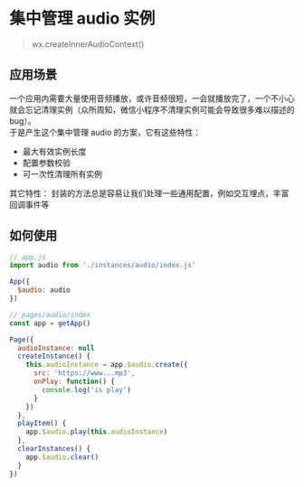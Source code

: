 # 集中管理 audio 实例

> wx.createInnerAudioContext()

## 应用场景
一个应用内需要大量使用音频播放，或许音频很短，一会就播放完了，一个不小心就会忘记清理实例（众所周知，微信小程序不清理实例可能会导致很多难以描述的bug）。  
于是产生这个集中管理 audio 的方案，它有这些特性：
- 最大有效实例长度
- 配置参数校验
- 可一次性清理所有实例

其它特性：
封装的方法总是容易让我们处理一些通用配置，例如交互埋点，丰富回调事件等

## 如何使用

```javascript
// app.js
import audio from './instances/audio/index.js'

App({
  $audio: audio
})
```

```javascript
// pages/audio/index
const app = getApp()

Page({
  audioInstance: null
  createInstance() {
    this.audioInstance = app.$audio.create({
      src: 'https://www...mp3',
      onPlay: function() {
        console.log('is play')
      }
    })
  },
  playItem() {
    app.$audio.play(this.audioInstance)
  },
  clearInstances() {
    app.$audio.clear()
  }
})

```


